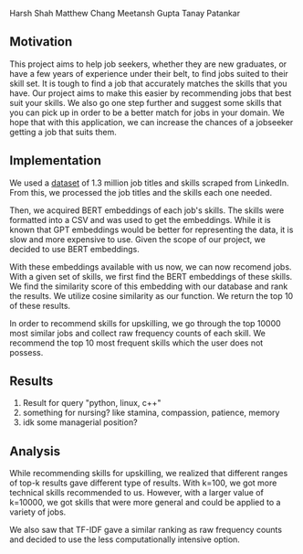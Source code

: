 Harsh Shah  Matthew Chang  Meetansh Gupta  Tanay Patankar


## Motivation

This project aims to help job seekers, whether they are new graduates, or have a few years of experience under their belt, to find jobs suited to their skill set. It is tough to find a job that accurately matches the skills that you have. Our project aims to make this easier by recommending jobs that best suit your skills. We also go one step further and suggest some skills that you can pick up in order to be a better match for jobs in your domain. We hope that with this application, we can increase the chances of a jobseeker getting a job that suits them.

## Implementation
We used a [dataset](https://www.kaggle.com/datasets/asaniczka/1-3m-linkedin-jobs-and-skills-2024) of 1.3 million job titles and skills scraped from LinkedIn. From this, we processed the job titles and the skills each one needed.

Then, we acquired BERT embeddings of each job's skills. The skills were formatted into a CSV and was used to get the embeddings. While it is known that GPT embeddings would be better for representing the data, it is slow and more expensive to use. Given the scope of our project, we decided to use BERT embeddings.

With these embeddings available with us now, we can now recomend jobs. With a given set of skills, we first find the BERT embeddings of these skills. We find the similarity score of this embedding with our database and rank the results. We utilize cosine similarity as our function. We return the top 10 of these results.

In order to recommend skills for upskilling, we go through the top 10000 most similar jobs and collect raw frequency counts of each skill. We recommend the top 10 most frequent skills which the user does not possess.

## Results

1. Result for query "python, linux, c++"
2. something for nursing? like stamina, compassion, patience, memory
3. idk some managerial position?

## Analysis
While recommending skills for upskilling, we realized that different ranges of top-k results gave different type of results. With k=100, we got more technical skills recommended to us. However, with a larger value of k=10000, we got skills that were more general and could be applied to a variety of jobs.

We also saw that TF-IDF gave a similar ranking as raw frequency counts and decided to use the less computationally intensive option.
